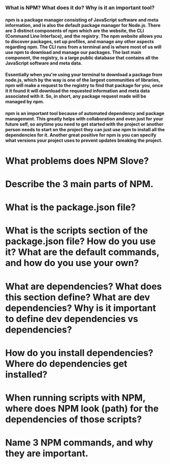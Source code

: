 ### What is NPM? What does it do? Why is it an important tool?
#### npm is a package manager consisting of JavaScript software and meta information, and is also the default package manager for Node.js. There are 3 distinct components of npm which are the website, the CLI (Command Line Interface), and the registry. The npm website allows you to discover packages, set up profiles, and manage any other aspects regarding npm. The CLI runs from a terminal and is where most of us will use npm to download and manage our packages. The last main component, the registry, is a large public database that contains all the JavaScript software and meta data. 
#### Essentially when you're using your terminal to download a package from node.js, which by the way is one of the largest communities of libraries, npm will make a request to the registry to find that package for you, once it it found it will download the requested information and meta data associated with it. So, in short, any package request made will be managed by npm.
#### npm is an important tool because of automated dependency and package management. This greatly helps with collaboration and even just for your future self, so anytime you need to get started with the project or another person needs to start on the project they can just use npm to install all the dependencies for it. Another great positive for npm is you can specify what versions your project uses to prevent updates breaking the project.

# What problems does NPM Slove?
# Describe the 3 main parts of NPM.
# What is the package.json file?
# What is the scripts section of the package.json file? How do you use it? What are the default commands, and how do you use your own?
# What are dependencies? What does this section define? What are dev dependencies? Why is it important to define dev dependencies vs dependencies?
# How do you install dependencies? Where do dependencies get installed?
# When running scripts with NPM, where does NPM look (path) for the dependencies of those scripts?
# Name 3 NPM commands, and why they are important.
